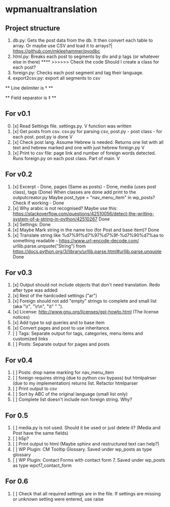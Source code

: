 # wpmanualtranslation

## Project structure
1. db.py: Gets the post data from the db. It then convert each table to array. Or maybe use CSV and load it to arrays?|
https://github.com/mkleehammer/pyodbc
2. html.py: Breaks each post to segments by div and p tags (or whatever else in there) **** >>>>>> Check the code
Should I create a class for each post? 
3. foreign.py: Checks each post segment and tag their language. 
4. export2csv.py: export all segments to csv

** Line delimiter is † **  

** Field separator is ‡ ** 

## For v0.1
0. [x] Read Settings file. settings.py. V function was written
1. [x] Get posts from csv. csv.py for parsing csv, post.py - post class - for each post. post.py is done V
2. [x] Check post lang. Assume Hebrew is needed. Returns one list with all text and hebrew marked and one with just hebrew foreign.py V
3. [x] Print to csv file: page link and number of foreign words detected. Runs foreign.py on each post class. Part of main. V

## For v0.2
1. [x] Excerpt - Done, pages (Same as posts) - Done, media (uses post class), tags (Done)
    When classes are done add print to the outputcreator.py
    Maybe post_type = "nav_menu_item" in wp_posts? Check if working - Done
2. [x] Why arabic is not recognised? Maybe use this: 
    https://stackoverflow.com/questions/42510056/detect-the-writing-system-of-a-string-in-python/42510267 Done
3. [x] Settings: Done
4. [x] Maybe Mark string in the name too (for Post and base item)? Done
5. [x] Translate string like %d7%91%d7%97%d7%9f-%d7%90%d7%aa to something readable - https://www.url-encode-decode.com/
urllib.parse.unquote("String") from https://docs.python.org/3/library/urllib.parse.html#urllib.parse.unquote Done

## For v0.3
1. [x] Output should not include objects that don't need translation. Redo after type was added
2. [x] Rest of the hardcoded settings ("ar")
3. [x] Foreign should not add "empty" strings to complete and small list (aka "\r", "\r\n", "\t" "  ").
4. [x] License: http://www.gnu.org/licenses/gpl-howto.html  (The license notices)
5. [x] Add type to sql queries and to base item
6. [x] Convert pages and post to use inheritance.
7. [ ] Tags: Separate output for tags, categories, menu items and customized links
8. [ ] Posts: Separate output for pages and posts

## For v0.4
1. [ ] Posts: drop name marking for nav_menu_item
2. [ ] foreign requires string (due to python csv bypass) but htmlpalrser (due to my implementation) returns list.
    Refactor htmlparser 
3. [ ] Print output to csv
4. [ ] Sort by ABC of the original language (small list only)
5. [ ] Complete list doesn't include non foreign string. Why? 

## For 0.5
1. [ ] media.py is not used. Should it be used or just delete it? (Media and Post have the same fields)
2. [ ] h5p?
3. [ ] Print output to html (Maybe sphinx and restructured text can help?)
4. [ ] WP Plugin: CM Tooltip Glossary. Saved under wp_posts as type glossary
5. [ ] WP Plugin: Contact Forms with contact form 7. Saved under wp_posts as type wpcf7_contact_form

## For 0.6 
1. [ ] Check that all required settings are in the file. If settings are missing or unknown setting were entered, use raise